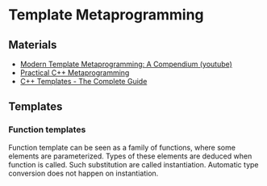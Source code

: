 # Template Metaprogramming

## Materials

* [Modern Template Metaprogramming: A Compendium (youtube)](https://www.youtube.com/watch?v=Am2is2QCvxY)
* [Practical C++ Metaprogramming](http://www.oreilly.com/programming/free/practical-c-plus-plus-metaprogramming.csp)
* [C++ Templates - The Complete Guide](http://www.josuttis.com/tmplbook/)

## Templates

### Function templates

Function template can be seen as a family of functions, where some elements are parameterized.
Types of these elements are deduced when function is called. Such substitution are called
instantiation. Automatic type conversion does not happen on instantiation.
